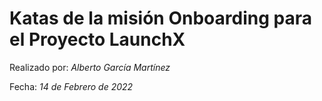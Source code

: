 # **Katas de la misión Onboarding para el Proyecto LaunchX**

Realizado por: *Alberto García Martínez*

Fecha: *14 de Febrero de 2022*

